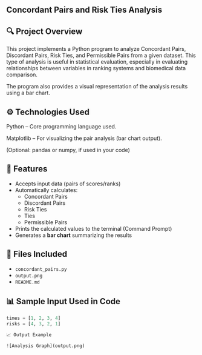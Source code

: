 ## Concordant Pairs and Risk Ties Analysis
## 🔍 Project Overview
This project implements a Python program to analyze Concordant Pairs, Discordant Pairs, Risk Ties, and Permissible Pairs from a given dataset. This type of analysis is useful in statistical evaluation, especially in evaluating relationships between variables in ranking systems and biomedical data comparison.

The program also provides a visual representation of the analysis results using a bar chart.

## ⚙️ Technologies Used
Python – Core programming language used.

Matplotlib – For visualizing the pair analysis (bar chart output).

(Optional: pandas or numpy, if used in your code)

 ## 🧠 Features

- Accepts input data (pairs of scores/ranks)
- Automatically calculates:
  -  Concordant Pairs
  -  Discordant Pairs
  -  Risk Ties
  -  Ties
  -  Permissible Pairs
- Prints the calculated values to the terminal (Command Prompt) 
- Generates a **bar chart** summarizing the results


## 📁 Files Included 

- `concordant_pairs.py` 
- `output.png`
- `README.md` 

## 📊 Sample Input Used in Code

```python
times = [1, 2, 3, 4]
risks = [4, 3, 2, 1]

📈 Output Example

![Analysis Graph](output.png)

